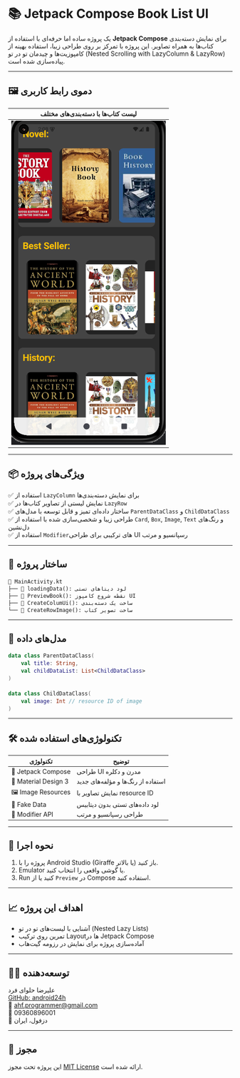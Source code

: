 
# 📚 Jetpack Compose Book List UI

یک پروژه ساده اما حرفه‌ای با استفاده از **Jetpack Compose** برای نمایش دسته‌بندی کتاب‌ها به همراه تصاویر. این پروژه با تمرکز بر روی طراحی زیبا، استفاده بهینه از کامپوزیت‌ها و چیدمان تو در تو (Nested Scrolling with LazyColumn & LazyRow) پیاده‌سازی شده است.

---

## 🖼️ دموی رابط کاربری

| لیست کتاب‌ها با دسته‌بندی‌های مختلف |
|------------------------------------|
| ![demo](screenshots/demo.png)     |

---

## 📦 ویژگی‌های پروژه

✅ استفاده از `LazyColumn` برای نمایش دسته‌بندی‌ها  
✅ نمایش لیستی از تصاویر کتاب‌ها در `LazyRow`  
✅ ساختار داده‌ای تمیز و قابل توسعه با مدل‌های `ParentDataClass` و `ChildDataClass`  
✅ طراحی زیبا و شخصی‌سازی شده با استفاده از `Card`, `Box`, `Image`, `Text` و رنگ‌های دل‌نشین  
✅ استفاده از `Modifier`های ترکیبی برای طراحی UI رسپانسیو و مرتب

---

## 📂 ساختار پروژه

```
📁 MainActivity.kt
├── 🔹 loadingData(): لود دیتاهای تستی
├── 🔹 PreviewBook(): نقطه شروع کامپوز UI
├── 🔹 CreateColumUi(): ساخت یک دسته‌بندی
└── 🔹 CreateRowImage(): ساخت تصویر کتاب
```

---

## 📐 مدل‌های داده

```kotlin
data class ParentDataClass(
    val title: String,
    val childDataList: List<ChildDataClass>
)

data class ChildDataClass(
    val image: Int // resource ID of image
)
```

---

## 🛠️ تکنولوژی‌های استفاده شده

| تکنولوژی | توضیح |
|----------|--------|
| 🧱 Jetpack Compose | طراحی UI مدرن و دکلره |
| 🎨 Material Design 3 | استفاده از رنگ‌ها و مؤلفه‌های جدید |
| 🖼️ Image Resources | نمایش تصاویر با resource ID |
| 🧪 Fake Data | لود داده‌های تستی بدون دیتابیس |
| 📐 Modifier API | طراحی رسپانسیو و مرتب |

---

## 🚀 نحوه اجرا

1. پروژه را با Android Studio (Giraffe یا بالاتر) باز کنید.
2. Emulator یا گوشی واقعی را انتخاب کنید.
3. Run کنید یا از `Preview` در Compose استفاده کنید.

---

## 📈 اهداف این پروژه

- آشنایی با لیست‌های تو در تو (Nested Lazy Lists)
- تمرین روی ترکیب Layoutها در Jetpack Compose
- آماده‌سازی پروژه برای نمایش در رزومه گیت‌هاب

---

## 🙋‍♂️ توسعه‌دهنده

علیرضا حلوای فرد  
[GitHub: android24h](https://github.com/android24h)  
📧 ahf.programmer@gmail.com  
📱 09360896001  
📍 دزفول، ایران

---

## 📝 مجوز

این پروژه تحت مجوز [MIT License](LICENSE) ارائه شده است.
